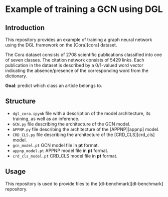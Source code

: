# Example of training a GCN using DGL


## Introduction


This repository provides an example of training a graph neural network 
using the DGL framework on the [Cora][cora] dataset.


The Cora dataset consists of 2708 scientific publications classified into 
one of seven classes. The citation network consists of 5429 links. 
Each publication in the dataset is described by a 0/1-valued word vector 
indicating the absence/presence of the corresponding word from 
the dictionary.


**Goal**: predict which class an article belongs to.

## Structure

- `dgl_cora.ipynb` file with a description of the model architecture, 
  its training, as well as an inference.
- `GCN.py` file describing the architecture of the GCN model.
- `APPNP.py` file describing the architecture of the [APPNP][appnp] model.
- `CRD_CLS.py` file describing the architecture of the [CRD_CLS][crd_cls] model.
- `gcn_model.pt` GCN model file in **pt** format.
- `appnp_model.pt` APPNP model file in **pt** format.
- `crd_cls_model.pt` CRD_CLS model file in **pt** format.

## Usage

This repository is used to provide files to the [dl-benchmark][dl-benchmark] repository.
